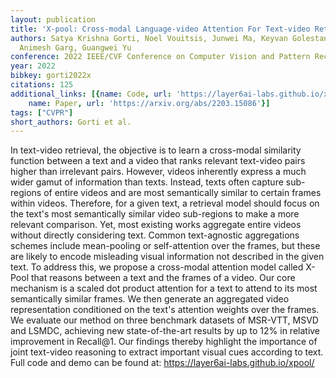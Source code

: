 ```yaml
---
layout: publication
title: 'X-pool: Cross-modal Language-video Attention For Text-video Retrieval'
authors: Satya Krishna Gorti, Noel Vouitsis, Junwei Ma, Keyvan Golestan, Maksims Volkovs,
  Animesh Garg, Guangwei Yu
conference: 2022 IEEE/CVF Conference on Computer Vision and Pattern Recognition (CVPR)
year: 2022
bibkey: gorti2022x
citations: 125
additional_links: [{name: Code, url: 'https://layer6ai-labs.github.io/xpool/'}, {
    name: Paper, url: 'https://arxiv.org/abs/2203.15086'}]
tags: ["CVPR"]
short_authors: Gorti et al.
---
```

In text-video retrieval, the objective is to learn a cross-modal similarity
function between a text and a video that ranks relevant text-video pairs higher
than irrelevant pairs. However, videos inherently express a much wider gamut of
information than texts. Instead, texts often capture sub-regions of entire
videos and are most semantically similar to certain frames within videos.
Therefore, for a given text, a retrieval model should focus on the text's most
semantically similar video sub-regions to make a more relevant comparison. Yet,
most existing works aggregate entire videos without directly considering text.
Common text-agnostic aggregations schemes include mean-pooling or
self-attention over the frames, but these are likely to encode misleading
visual information not described in the given text. To address this, we propose
a cross-modal attention model called X-Pool that reasons between a text and the
frames of a video. Our core mechanism is a scaled dot product attention for a
text to attend to its most semantically similar frames. We then generate an
aggregated video representation conditioned on the text's attention weights
over the frames. We evaluate our method on three benchmark datasets of MSR-VTT,
MSVD and LSMDC, achieving new state-of-the-art results by up to 12% in relative
improvement in Recall@1. Our findings thereby highlight the importance of joint
text-video reasoning to extract important visual cues according to text. Full
code and demo can be found at: https://layer6ai-labs.github.io/xpool/